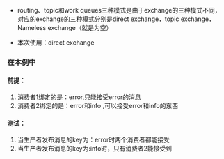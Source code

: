 - routing、topic和work queues三种模式是由于exchange的三种模式不同，
对应的exchange的三种模式分别是direct exchange，topic exchange，Nameless exchange（就是为空）

- 本次使用：direct exchange

### 在本例中
#### 前提：
1. 消费者1绑定的是：error,只能接受error的消息
2. 消费者2绑定的是：error和info ,可以接受error和info的东西
#### 测试：
1. 当生产者发布消息的key为：error时两个消费者都能接受
2. 当生产者发布消息的key为:info时，只有消费者2能接受到